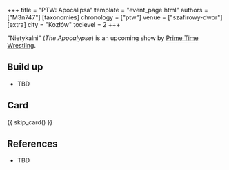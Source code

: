 +++
title = "PTW: Apocalipsa"
template = "event_page.html"
authors = ["M3n747"]
[taxonomies]
chronology = ["ptw"]
venue = ["szafirowy-dwor"]
[extra]
city = "Kozłów"
toclevel = 2
+++

"Nietykalni" (_The Apocalypse_) is an upcoming show by [Prime Time Wrestling](@/o/ptw.md).

## Build up

* TBD

## Card

{{ skip_card() }}

## References

* TBD
